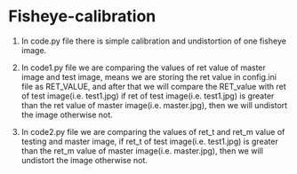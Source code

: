 # Fisheye-calibration

1. In code.py file there is simple calibration and undistortion of one fisheye image.

2. In code1.py file we are comparing the values of ret value of master image and test image,
means we are storing the ret value in config.ini file as RET_VALUE,
and after that we will compare the RET_value with ret of test image(i.e. test1.jpg)
if ret of test image(i.e. test1.jpg) is greater than the ret value of master image(i.e. master.jpg),
then we will undistort the image otherwise not.

3. In code2.py file we are comparing the values of ret_t and ret_m value of testing and master image,
if ret_t of test image(i.e. test1.jpg) is greater than the ret_m value of master image(i.e. master.jpg),
then we will undistort the image otherwise not.
